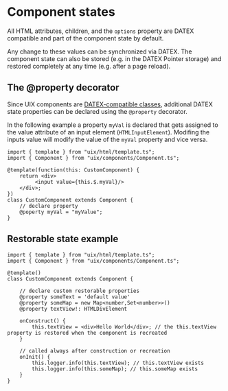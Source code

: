 # Component states

All HTML attributes, children, and the `options` property are DATEX compatible and part of the component state by default.

Any change to these values can be synchronized via DATEX.
The component state can also be stored (e.g. in the DATEX Pointer storage) and restored completely at any time (e.g. after a page reload).

## The @property decorator
Since UIX components are [DATEX-compatible classes](https://docs.unyt.org/manual/datex/classes), additional DATEX state properties can be declared using the `@property` decorator.

In the following example a property `myVal` is declared that gets assigned to the value attribute of an input element (`HTMLInputElement`).
Modifing the inputs value will modify the value of the `myVal` property and vice versa.

```tsx
import { template } from "uix/html/template.ts";
import { Component } from "uix/components/Component.ts";

@template(function(this: CustomComponent) {
    return <div>
         <input value={this.$.myVal}/>
    </div>;
})
class CustomComponent extends Component {
    // declare property
    @poperty myVal = "myValue";
}
```

## Restorable state example

```tsx
import { template } from "uix/html/template.ts";
import { Component } from "uix/components/Component.ts";

@template()
class CustomComponent extends Component {

    // declare custom restorable properties
    @property someText = 'default value'
    @property someMap = new Map<number,Set<number>>()
    @property textView!: HTMLDivElement

    onConstruct() {
        this.textView = <div>Hello World</div>; // the this.textView property is restored when the component is recreated
    }

    // called always after construction or recreation
    onInit() {
        this.logger.info(this.textView); // this.textView exists
        this.logger.info(this.someMap); // this.someMap exists
    }
}

```